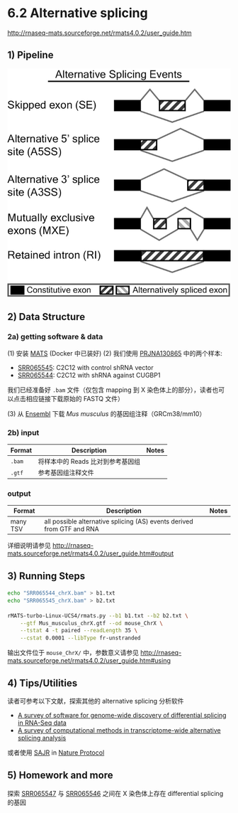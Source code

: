 # 6.2 Alternative splicing

http://rnaseq-mats.sourceforge.net/rmats4.0.2/user_guide.htm

## 1) Pipeline

![](../.gitbook/assets/mats-home.jpg)

## 2) Data Structure

### 2a) getting software & data

(1) 安装 [MATS](http://rnaseq-mats.sourceforge.net/rmats4.0.2/index.html) (Docker 中已装好)
(2) 我们使用 [PRJNA130865](https://www.ncbi.nlm.nih.gov/bioproject/PRJNA130865) 中的两个样本: 
   - [SRR065545](https://www.ebi.ac.uk/ena/data/view/SRR065545): C2C12 with control shRNA vector
   - [SRR065544](https://www.ebi.ac.uk/ena/data/view/SRR065544): C2C12 with shRNA against CUGBP1  
   
   我们已经准备好 `.bam` 文件（仅包含 mapping 到 X 染色体上的部分），读者也可以点击相应链接下载原始的 FASTQ 文件） 
   
(3) 从 [Ensembl](ftp://ftp.ensembl.org/pub/release-93/gtf/mus_musculus/Mus_musculus.GRCm38.93.gtf.gz) 下载  _Mus musculus_ 的基因组注释（GRCm38/mm10）

<!--

GSE information

!Sample_title	"c2c12_lko_100"	"c2c12_cugbp1_100"	"c2c12_lko_280"	"c2c12_cugbp1_280"
!Sample_geo_accession	"GSM582290"	"GSM582293"	"GSM582295"	"GSM582297"
...
!Sample_source_name_ch1	"C2C12 with control shRNA vector"	"C2C12 with shRNA against CUGBP1"	"C2C12 with control shRNA vector"	"C2C12 with shRNA against CUGBP1"
!Sample_organism_ch1	"Mus musculus"	"Mus musculus"	"Mus musculus"	"Mus musculus"
!Sample_characteristics_ch1	"cell type: C2C12"	"cell type: C2C12"	"cell type: C2C12"	"cell type: C2C12"
!Sample_characteristics_ch1	"insert length mean: 98"	"insert length mean: 99"	"insert length mean: 277"	"insert length mean: 282"

-->

### 2b) input

| Format | Description          | Notes |
|--------|----------------------|-------|
| `.bam` | 将样本中的 Reads 比对到参考基因组 |       |
| `.gtf` | 参考基因组注释文件            |       |


### output

| Format   | Description                                                            | Notes |
|----------|------------------------------------------------------------------------|-------|
| many TSV | all possible alternative splicing (AS) events derived from GTF and RNA |       |

详细说明请参见 <http://rnaseq-mats.sourceforge.net/rmats4.0.2/user_guide.htm#output>

## 3) Running Steps

```bash
echo "SRR065544_chrX.bam" > b1.txt
echo "SRR065545_chrX.bam" > b2.txt

rMATS-turbo-Linux-UCS4/rmats.py --b1 b1.txt --b2 b2.txt \
    --gtf Mus_musculus_chrX.gtf --od mouse_ChrX \
    --tstat 4 -t paired --readLength 35 \
    --cstat 0.0001 --libType fr-unstranded
```

输出文件位于 `mouse_ChrX/` 中，参数意义请参见 <http://rnaseq-mats.sourceforge.net/rmats4.0.2/user_guide.htm#using>

## 4) Tips/Utilities

读者可参考以下文献，探索其他的 alternative splicing 分析软件

- [A survey of software for genome-wide discovery of differential splicing in RNA-Seq data](https://www.ncbi.nlm.nih.gov/pmc/articles/PMC3903050/)
- [A survey of computational methods in transcriptome-wide alternative splicing analysis](https://www.ncbi.nlm.nih.gov/pmc/articles/PMC5203768/)

或者使用 [SAJR](http://storage.bioinf.fbb.msu.ru/~mazin/) in [Nature Protocol](https://www.nature.com/protocolexchange/protocols/6093/)

## 5) Homework and more

探索 [SRR065547](https://www.ebi.ac.uk/ena/data/view/SRR065547) 与 [SRR065546](https://www.ebi.ac.uk/ena/data/view/SRR065546) 之间在 X 染色体上存在 differential splicing 的基因



